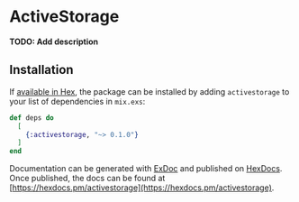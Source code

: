 # ActiveStorage

**TODO: Add description**

## Installation

If [available in Hex](https://hex.pm/docs/publish), the package can be installed
by adding `activestorage` to your list of dependencies in `mix.exs`:

```elixir
def deps do
  [
    {:activestorage, "~> 0.1.0"}
  ]
end
```

Documentation can be generated with [ExDoc](https://github.com/elixir-lang/ex_doc)
and published on [HexDocs](https://hexdocs.pm). Once published, the docs can
be found at [https://hexdocs.pm/activestorage](https://hexdocs.pm/activestorage).

